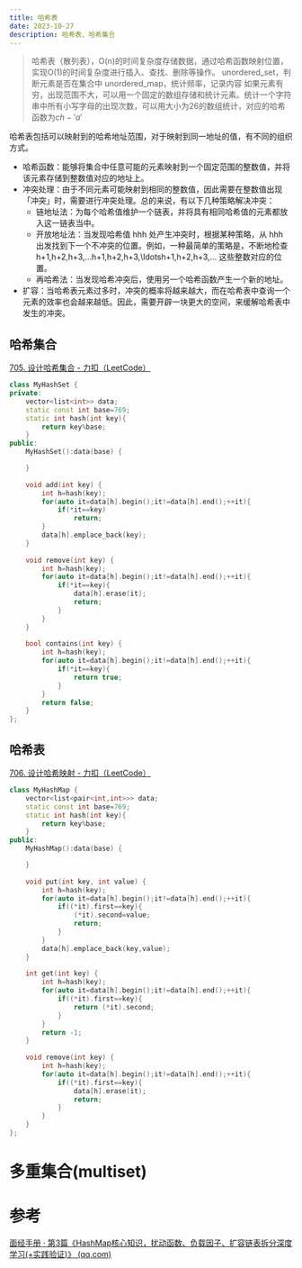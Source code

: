 ```yaml
---
title: 哈希表
date: 2023-10-27
description: 哈希表、哈希集合
---
```


>哈希表（散列表），O(n)的时间复杂度存储数据，通过哈希函数映射位置，实现O(1)的时间复杂度进行插入、查找、删除等操作。
>unordered_set，判断元素是否在集合中
>unordered_map，统计频率，记录内容
>如果元素有穷，出现范围不大，可以用一个固定的数组存储和统计元素。统计一个字符串中所有小写字母的出现次数，可以用大小为26的数组统计，对应的哈希函数为$ch-'a'$

哈希表包括可以映射到的哈希地址范围，对于映射到同一地址的值，有不同的组织方式。


- 哈希函数：能够将集合中任意可能的元素映射到一个固定范围的整数值，并将该元素存储到整数值对应的地址上。
- 冲突处理：由于不同元素可能映射到相同的整数值，因此需要在整数值出现「冲突」时，需要进行冲突处理。总的来说，有以下几种策略解决冲突：
	- 链地址法：为每个哈希值维护一个链表，并将具有相同哈希值的元素都放入这一链表当中。
	- 开放地址法：当发现哈希值 hhh 处产生冲突时，根据某种策略，从 hhh 出发找到下一个不冲突的位置。例如，一种最简单的策略是，不断地检查 h+1,h+2,h+3,…h+1,h+2,h+3,\ldotsh+1,h+2,h+3,… 这些整数对应的位置。
	- 再哈希法：当发现哈希冲突后，使用另一个哈希函数产生一个新的地址。
- 扩容：当哈希表元素过多时，冲突的概率将越来越大，而在哈希表中查询一个元素的效率也会越来越低。因此，需要开辟一块更大的空间，来缓解哈希表中发生的冲突。


## 哈希集合
[705. 设计哈希集合 - 力扣（LeetCode）](https://leetcode.cn/problems/design-hashset/description/)
```c++
class MyHashSet {
private:
    vector<list<int>> data;
    static const int base=769;
    static int hash(int key){
        return key%base;
    }
public:
    MyHashSet():data(base) {

    }
    
    void add(int key) {
        int h=hash(key);
        for(auto it=data[h].begin();it!=data[h].end();++it){
            if(*it==key)
                return;
        }
        data[h].emplace_back(key);
    }
    
    void remove(int key) {
        int h=hash(key);
        for(auto it=data[h].begin();it!=data[h].end();++it){
            if(*it==key){
                data[h].erase(it);
                return;
            }
        }
    }
    
    bool contains(int key) {
        int h=hash(key);
        for(auto it=data[h].begin();it!=data[h].end();++it){
            if(*it==key){
                return true;
            }
        }
        return false;
    }
};
```

## 哈希表
[706. 设计哈希映射 - 力扣（LeetCode）](https://leetcode.cn/problems/design-hashmap/description/)
```c++
class MyHashMap {
    vector<list<pair<int,int>>> data;
    static const int base=769;
    static int hash(int key){
        return key%base;
    }
public:
    MyHashMap():data(base) {

    }
    
    void put(int key, int value) {
        int h=hash(key);
        for(auto it=data[h].begin();it!=data[h].end();++it){
            if((*it).first==key){
                (*it).second=value;
                return;
            }
        }
        data[h].emplace_back(key,value);
    }
    
    int get(int key) {
        int h=hash(key);
        for(auto it=data[h].begin();it!=data[h].end();++it){
            if((*it).first==key){
                return (*it).second;
            }
        }
        return -1;
    }
    
    void remove(int key) {
        int h=hash(key);
        for(auto it=data[h].begin();it!=data[h].end();++it){
            if((*it).first==key){
                data[h].erase(it);
                return;
            }
        }
    }
};
```

# 多重集合(multiset)
# 参考
[面经手册 · 第3篇《HashMap核心知识，扰动函数、负载因子、扩容链表拆分深度学习(+实践验证)》 (qq.com)](https://mp.weixin.qq.com/s/CySTVqEDK9-K1MRUwBKRCg)